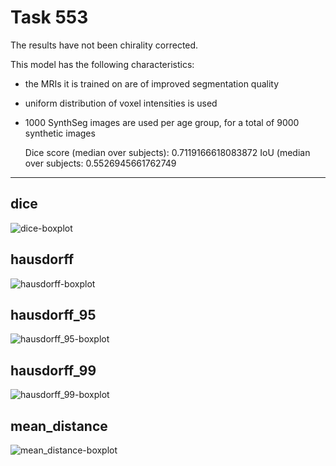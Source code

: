 Task 553
==============

The results have not been chirality corrected.

This model has the following characteristics:
* the MRIs it is trained on are of improved segmentation quality
* uniform distribution of voxel intensities is used
* 1000 SynthSeg images are used per age group, for a total of 9000 synthetic images


    Dice score (median over subjects): 0.7119166618083872
    IoU (median over subjects:         0.5526945661762749

---

dice
----
![dice-boxplot](img/dice.png)

hausdorff
---------
![hausdorff-boxplot](img/hausdorff.png)

hausdorff_95
------------
![hausdorff_95-boxplot](img/hausdorff_95.png)

hausdorff_99
------------
![hausdorff_99-boxplot](img/hausdorff_99.png)

mean_distance
-------------
![mean_distance-boxplot](img/mean_distance.png)
